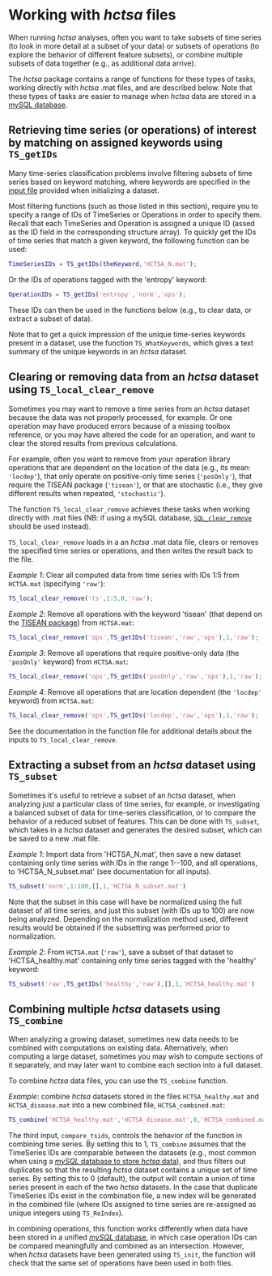 # Working with *hctsa* files

When running *hctsa* analyses, often you want to take subsets of time series (to look in more detail at a subset of your data) or subsets of operations (to explore the behavior of different feature subsets), or combine multiple subsets of data together (e.g., as additional data arrive).

The *hctsa* package contains a range of functions for these types of tasks, working directly with *hctsa* .mat files, and are described below.
Note that these types of tasks are easier to manage when *hctsa* data are stored in a [mySQL database](overview_mysql_database.md).

## Retrieving time series (or operations) of interest by matching on assigned keywords using `TS_getIDs`

Many time-series classification problems involve filtering subsets of time series based on keyword matching, where keywords are specified in the [input file](input_files.md) provided when initializing a dataset.

Most filtering functions (such as those listed in this section), require you to specify a range of IDs of TimeSeries or Operations in order to specify them.
Recall that each TimeSeries and Operation is assigned a unique ID (assed as the ID field in the corresponding structure array).
To quickly get the IDs of time series that match a given keyword, the following function can be used:
```matlab
TimeSeriesIDs = TS_getIDs(theKeyword,'HCTSA_N.mat');
```
Or the IDs of operations tagged with the 'entropy' keyword:
```matlab
OperationIDs = TS_getIDs('entropy','norm','ops');
```
These IDs can then be used in the functions below (e.g., to clear data, or extract a subset of data).

Note that to get a quick impression of the unique time-series keywords present in a dataset, use the function `TS_WhatKeywords`, which gives a text summary of the unique keywords in an *hctsa* dataset.

## Clearing or removing data from an *hctsa* dataset using `TS_local_clear_remove`

Sometimes you may want to remove a time series from an *hctsa* dataset because the data was not properly processed, for example.
Or one operation may have produced errors because of a missing toolbox reference, or you may have altered the code for an operation, and want to clear the stored results from previous calculations.

For example, often you want to remove from your operation library operations that are dependent on the location of the data (e.g., its mean: `'locdep'`), that only operate on positive-only time series (`'posOnly'`), that require the TISEAN package (`'tisean'`), or that are stochastic (i.e., they give different results when repeated, `'stochastic'`).

The function `TS_local_clear_remove` achieves these tasks when working directly with .mat files (NB: if using a mySQL database, [`SQL_clear_remove`](clearing_or_removing_data.md) should be used instead).

`TS_local_clear_remove` loads in a an *hctsa* .mat data file, clears or removes the specified time series or operations, and then writes the result back to the file.

*Example 1*: Clear all computed data from time series with IDs 1:5 from `HCTSA.mat` (specifying `'raw'`):
```matlab
TS_local_clear_remove('ts',1:5,0,'raw');
```
*Example 2*: Remove all operations with the keyword 'tisean' (that depend on the [TISEAN package](http://www.mpipks-dresden.mpg.de/~tisean/Tisean_3.0.1/index.html)) from `HCTSA.mat`:
```matlab
TS_local_clear_remove('ops',TS_getIDs('tisean','raw','ops'),1,'raw');
```
*Example 3*: Remove all operations that require positive-only data (the `'posOnly'` keyword) from `HCTSA.mat`:
```matlab
TS_local_clear_remove('ops',TS_getIDs('posOnly','raw','ops'),1,'raw');
```
*Example 4*: Remove all operations that are location dependent (the `'locdep'` keyword) from `HCTSA.mat`:
```matlab
TS_local_clear_remove('ops',TS_getIDs('locdep','raw','ops'),1,'raw');
```

See the documentation in the function file for additional details about the inputs to `TS_local_clear_remove`.

## Extracting a subset from an *hctsa* dataset using `TS_subset`

Sometimes it's useful to retrieve a subset of an *hctsa* dataset, when analyzing just a particular class of time series, for example, or investigating a balanced subset of data for time-series classification, or to compare the behavior of a reduced subset of features.
This can be done with `TS_subset`, which takes in a *hctsa* dataset and generates the desired subset, which can be saved to a new .mat file.

*Example 1*: Import data from 'HCTSA_N.mat', then save a new dataset containing only time series with IDs in the range 1--100, and all operations, to 'HCTSA_N_subset.mat' (see documentation for all inputs).
```matlab
TS_subset('norm',1:100,[],1,'HCTSA_N_subset.mat')
```
Note that the subset in this case will have be normalized using the full dataset of all time series, and just this subset (with IDs up to 100) are now being analyzed.
Depending on the normalization method used, different results would be obtained if the subsetting was performed prior to normalization.

*Example 2*: From `HCTSA.mat` (`'raw'`), save a subset of that dataset to 'HCTSA_healthy.mat' containing only time series tagged with the 'healthy' keyword:
```matlab
TS_subset('raw',TS_getIDs('healthy','raw'),[],1,'HCTSA_healthy.mat')
```
## Combining multiple *hctsa* datasets using `TS_combine`

When analyzing a growing dataset, sometimes new data needs to be combined with computations on existing data.
Alternatively, when computing a large dataset, sometimes you may wish to compute sections of it separately, and may later want to combine each section into a full dataset.

To combine *hctsa* data files, you can use the `TS_combine` function.

*Example*: combine *hctsa* datasets stored in the files `HCTSA_healthy.mat` and `HCTSA_disease.mat` into a new combined file, `HCTSA_combined.mat`:
```matlab
TS_combine('HCTSA_healthy.mat','HCTSA_disease.mat',0,'HCTSA_combined.mat')
```
The third input, `compare_tsids`, controls the behavior of the function in combining time series.
By setting this to 1, `TS_combine` assumes that the TimeSeries IDs are comparable between the datasets (e.g., most common when using a [*mySQL* database to store *hctsa* data](overview_mysql_database.md)), and thus filters out duplicates so that the resulting *hctsa* dataset contains a unique set of time series.
By setting this to 0 (default), the output will contain a union of time series present in each of the two *hctsa* datasets.
In the case that duplicate TimeSeries IDs exist in the combination file, a new index will be generated in the combined file (where IDs assigned to time series are re-assigned as unique integers using `TS_ReIndex`).

In combining operations, this function works differently when data have been stored in a unified [*mySQL* database](overview_mysql_database.md), in which case operation IDs can be compared meaningfully and combined as an intersection.
However, when *hctsa* datasets have been generated using `TS_init`, the function will check that the same set of operations have been used in both files.

